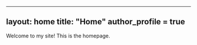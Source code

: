 
---
layout: home
title: "Home"
author_profile = true
---

Welcome to my site! This is the homepage.

